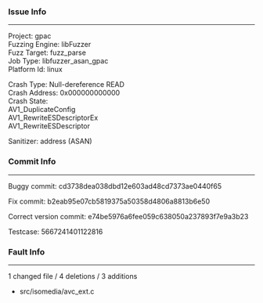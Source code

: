 ### Issue Info

------------

Project: gpac\
Fuzzing Engine: libFuzzer\
Fuzz Target: fuzz_parse\
Job Type: libfuzzer_asan_gpac\
Platform Id: linux

Crash Type: Null-dereference READ\
Crash Address: 0x000000000000\
Crash State:\
  AV1_DuplicateConfig\
  AV1_RewriteESDescriptorEx\
  AV1_RewriteESDescriptor
  
Sanitizer: address (ASAN)

### Commit Info

---------

Buggy commit: cd3738dea038dbd12e603ad48cd7373ae0440f65

Fix commit: b2eab95e07cb5819375a50358d4806a8813b6e50
 
Correct version commit: e74be5976a6fee059c638050a237893f7e9a3b23

Testcase: 5667241401122816



### Fault Info

-----------------

1 changed file / 4 deletions / 3 additions 

- src/isomedia/avc_ext.c

